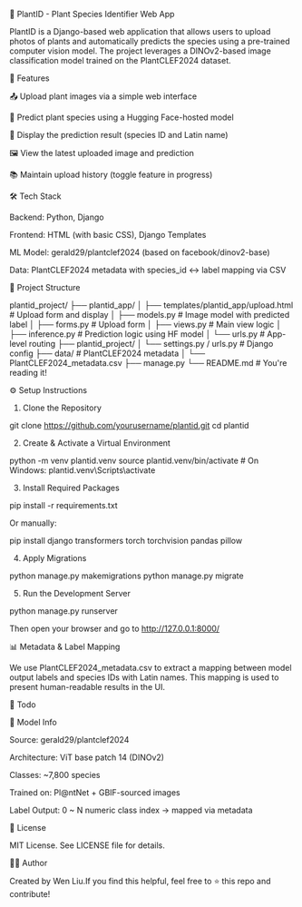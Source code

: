 🌿 PlantID - Plant Species Identifier Web App

PlantID is a Django-based web application that allows users to upload photos of plants and automatically predicts the species using a pre-trained computer vision model. The project leverages a DINOv2-based image classification model trained on the PlantCLEF2024 dataset.

🚀 Features

📤 Upload plant images via a simple web interface

🧠 Predict plant species using a Hugging Face-hosted model

🔁 Display the prediction result (species ID and Latin name)

🖼️ View the latest uploaded image and prediction

📚 Maintain upload history (toggle feature in progress)

🛠️ Tech Stack

Backend: Python, Django

Frontend: HTML (with basic CSS), Django Templates

ML Model: gerald29/plantclef2024 (based on facebook/dinov2-base)

Data: PlantCLEF2024 metadata with species_id ↔ label mapping via CSV

📂 Project Structure

plantid_project/
├── plantid_app/
│   ├── templates/plantid_app/upload.html  # Upload form and display
│   ├── models.py                         # Image model with predicted label
│   ├── forms.py                          # Upload form
│   ├── views.py                          # Main view logic
│   ├── inference.py                      # Prediction logic using HF model
│   └── urls.py                           # App-level routing
├── plantid_project/
│   └── settings.py / urls.py             # Django config
├── data/                                 # PlantCLEF2024 metadata
│   └── PlantCLEF2024_metadata.csv
├── manage.py
└── README.md                             # You're reading it!

⚙️ Setup Instructions

1. Clone the Repository

git clone https://github.com/yourusername/plantid.git
cd plantid

2. Create & Activate a Virtual Environment

python -m venv plantid.venv
source plantid.venv/bin/activate   # On Windows: plantid.venv\Scripts\activate

3. Install Required Packages

pip install -r requirements.txt

Or manually:

pip install django transformers torch torchvision pandas pillow

4. Apply Migrations

python manage.py makemigrations
python manage.py migrate

5. Run the Development Server

python manage.py runserver

Then open your browser and go to http://127.0.0.1:8000/

📊 Metadata & Label Mapping

We use PlantCLEF2024_metadata.csv to extract a mapping between model output labels and species IDs with Latin names. This mapping is used to present human-readable results in the UI.

📝 Todo



🧠 Model Info

Source: gerald29/plantclef2024

Architecture: ViT base patch 14 (DINOv2)

Classes: ~7,800 species

Trained on: Pl@ntNet + GBIF-sourced images

Label Output: 0 ~ N numeric class index → mapped via metadata

📄 License

MIT License. See LICENSE file for details.

🙋‍♀️ Author

Created by Wen Liu.If you find this helpful, feel free to ⭐️ this repo and contribute!